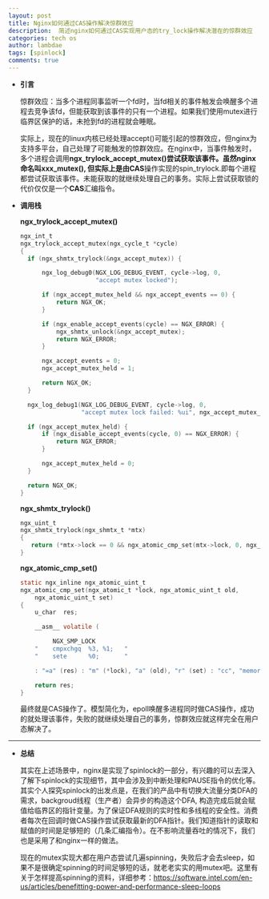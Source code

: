 ```yaml
---
layout: post
title: Nginx如何通过CAS操作解决惊群效应
description:  简述nginx如何通过CAS实现用户态的try_lock操作解决潜在的惊群效应
categories: tech os
author: lambdae
tags: [spinlock]
comments: true
---
```


- **引言**

 
    惊群效应：当多个进程同事监听一个fd时，当fd相关的事件触发会唤醒多个进程去竞争该fd，但能获取到该事件的只有一个进程。如果我们使用mutex进行临界区保护的话，未抢到fd的进程就会睡眠。

    实际上，现在的linux内核已经处理accept()可能引起的惊群效应，但nginx为支持多平台，自己处理了可能触发的惊群效应。在nginx中，当事件触发时，多个进程会调用**ngx_trylock_accept_mutex()**尝试获取该事件。虽然nginx命名叫xxx_mutex(), 但实际上是由**CAS**操作实现的spin_trylock.即每个进程都尝试获取该事件。未能获取的就继续处理自己的事务。实际上尝试获取锁的代价仅仅是一个**CAS**汇编指令。


- **调用栈**

    **ngx_trylock_accept_mutex()**


    ```c
  ngx_int_t
  ngx_trylock_accept_mutex(ngx_cycle_t *cycle)
  {
      if (ngx_shmtx_trylock(&ngx_accept_mutex)) {

          ngx_log_debug0(NGX_LOG_DEBUG_EVENT, cycle->log, 0,
                         "accept mutex locked");

          if (ngx_accept_mutex_held && ngx_accept_events == 0) {
              return NGX_OK;
          }

          if (ngx_enable_accept_events(cycle) == NGX_ERROR) {
              ngx_shmtx_unlock(&ngx_accept_mutex);
              return NGX_ERROR;
          }

          ngx_accept_events = 0;
          ngx_accept_mutex_held = 1;

          return NGX_OK;
      }

      ngx_log_debug1(NGX_LOG_DEBUG_EVENT, cycle->log, 0,
                     "accept mutex lock failed: %ui", ngx_accept_mutex_held);

      if (ngx_accept_mutex_held) {
          if (ngx_disable_accept_events(cycle, 0) == NGX_ERROR) {
              return NGX_ERROR;
          }

          ngx_accept_mutex_held = 0;
      }

      return NGX_OK;
  }
  ```
   **ngx_shmtx_trylock()**
   ```c
  ngx_uint_t
  ngx_shmtx_trylock(ngx_shmtx_t *mtx)
  {
      return (*mtx->lock == 0 && ngx_atomic_cmp_set(mtx->lock, 0, ngx_pid));
  }
  ```
  **ngx_atomic_cmp_set()**
  ```c
  static ngx_inline ngx_atomic_uint_t
  ngx_atomic_cmp_set(ngx_atomic_t *lock, ngx_atomic_uint_t old,
      ngx_atomic_uint_t set)
  {
      u_char  res;

      __asm__ volatile (

           NGX_SMP_LOCK
      "    cmpxchgq  %3, %1;   "
      "    sete      %0;       "

      : "=a" (res) : "m" (*lock), "a" (old), "r" (set) : "cc", "memory");

      return res;
  }
    ```
    最终就是CAS操作了。模型简化为，epoll唤醒多进程同时做CAS操作，成功的就处理该事件，失败的就继续处理自己的事务，惊群效应就这样完全在用户态解决了。

---

- **总结**
    
    其实在上述场景中，nginx是实现了spinlock的一部分，有兴趣的可以去深入了解下spinlock的实现细节，其中会涉及到中断处理和PAUSE指令的优化等。其实个人探究spinlock的出发点是，在我们的产品中有切换大流量分类DFA的需求，backgroud线程（生产者）会异步的构造这个DFA, 构造完成后就会赋值给临界区的指针变量。为了保证DFA规则的实时性和多线程的安全性。消费者每次在回调时做CAS操作尝试获取最新的DFA指针。我们知道指针的读取和赋值的时间是足够短的（几条汇编指令）。在不影响流量吞吐的情况下，我们也是采用了和nginx一样的做法。

    现在的mutex实现大都在用户态尝试几遍spinning，失败后才会去sleep，如果不是很确定spinning的时间足够短的话，就老老实实的用mutex吧。这里有关于怎样提高spinning的资料，详细参考：https://software.intel.com/en-us/articles/benefitting-power-and-performance-sleep-loops